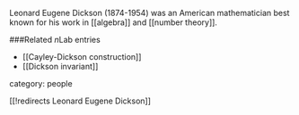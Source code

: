 Leonard Eugene Dickson (1874-1954) was an American mathematician best known for his work in [[algebra]] and [[number theory]].

###Related $n$Lab entries

* [[Cayley-Dickson construction]]
* [[Dickson invariant]]

category: people

[[!redirects Leonard Eugene Dickson]]